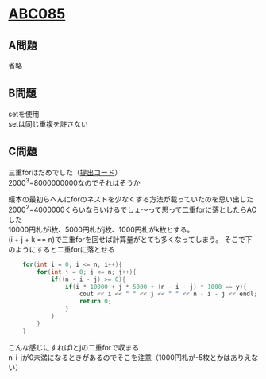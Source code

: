# [ABC085](https://beta.atcoder.jp/contests/abc085)  
  
## A問題  
省略  
    
## B問題  
setを使用  
setは同じ重複を許さない  
  
## C問題  
三重forはだめでした（[提出コード](https://beta.atcoder.jp/contests/abc085/submissions/3059672)）  
2000<sup>3</sup>=8000000000なのでそれはそうか  
  
蟻本の最初らへんにforのネストを少なくする方法が載っていたのを思い出した  
2000<sup>2</sup>=4000000くらいならいけるでしょ～って思って二重forに落としたらACした  
10000円札がi枚、5000円札がj枚、1000円札がk枚とする。  
(i + j + k == n)で三重forを回せば計算量がとても多くなってしまう。
そこで下のようにすると二重forに落とせる  
```cpp
    for(int i = 0; i <= n; i++){
        for(int j = 0; j <= n; j++){
            if((n - i - j) >= 0){
                if(i * 10000 + j * 5000 + (n - i - j) * 1000 == y){
                    cout << i << " " << j << " " << n - i - j << endl;
                    return 0;
                }
            }
        }
    }
```  
こんな感じにすればiとjの二重forで収まる  
n-i-jが0未満になるときがあるのでそこを注意（1000円札が-5枚とかはありえない）  
